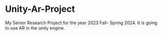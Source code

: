 # Unity-Ar-Project
 My Senior Research Project for the year 2023 Fall- Spring 2024. It is going to use AR in the unity engine. 
